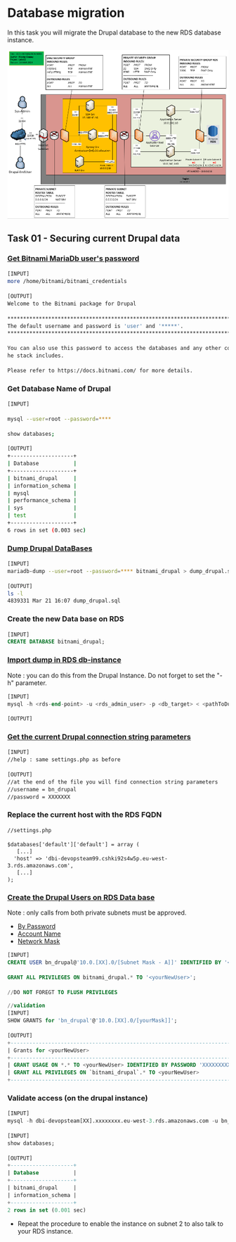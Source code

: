 # Database migration

In this task you will migrate the Drupal database to the new RDS database instance.

![Schema](./img/CLD_AWS_INFA.PNG)

## Task 01 - Securing current Drupal data

### [Get Bitnami MariaDb user's password](https://docs.bitnami.com/aws/faq/get-started/find-credentials/)

```bash
[INPUT]
more /home/bitnami/bitnami_credentials

[OUTPUT]
Welcome to the Bitnami package for Drupal

******************************************************************************
The default username and password is 'user' and '*****'.
******************************************************************************

You can also use this password to access the databases and any other component t
he stack includes.

Please refer to https://docs.bitnami.com/ for more details.
```

### Get Database Name of Drupal

```bash
[INPUT]

mysql --user=root --password=****

show databases;

[OUTPUT]
+--------------------+
| Database           |
+--------------------+
| bitnami_drupal     |
| information_schema |
| mysql              |
| performance_schema |
| sys                |
| test               |
+--------------------+
6 rows in set (0.003 sec)
```

### [Dump Drupal DataBases](https://mariadb.com/kb/en/mariadb-dump/)

```bash
[INPUT]
mariadb-dump --user=root --password=**** bitnami_drupal > dump_drupal.sql

[OUTPUT]
ls -l
4839331 Mar 21 16:07 dump_drupal.sql
```

### Create the new Data base on RDS

```sql
[INPUT]
CREATE DATABASE bitnami_drupal;
```

### [Import dump in RDS db-instance](https://mariadb.com/kb/en/restoring-data-from-dump-files/)

Note : you can do this from the Drupal Instance. Do not forget to set the "-h" parameter.

```sql
[INPUT]
mysql -h <rds-end-point> -u <rds_admin_user> -p <db_target> < <pathToDumpFileToImport>.sql

[OUTPUT]
```

### [Get the current Drupal connection string parameters](https://www.drupal.org/docs/8/api/database-api/database-configuration)

```bash
[INPUT]
//help : same settings.php as before

[OUTPUT]
//at the end of the file you will find connection string parameters
//username = bn_drupal
//password = XXXXXXX
```

### Replace the current host with the RDS FQDN

```
//settings.php

$databases['default']['default'] = array (
   [...] 
  'host' => 'dbi-devopsteam99.cshki92s4w5p.eu-west-3.rds.amazonaws.com',
   [...] 
);
```

### [Create the Drupal Users on RDS Data base](https://mariadb.com/kb/en/create-user/)

Note : only calls from both private subnets must be approved.
* [By Password](https://mariadb.com/kb/en/create-user/#identified-by-password)
* [Account Name](https://mariadb.com/kb/en/create-user/#account-names)
* [Network Mask](https://cric.grenoble.cnrs.fr/Administrateurs/Outils/CalculMasque/)

```sql
[INPUT]
CREATE USER bn_drupal@'10.0.[XX].0/[Subnet Mask - A]]' IDENTIFIED BY '<Drupal password>';

GRANT ALL PRIVILEGES ON bitnami_drupal.* TO '<yourNewUser>';

//DO NOT FOREGT TO FLUSH PRIVILEGES
```

```sql
//validation
[INPUT]
SHOW GRANTS for 'bn_drupal'@'10.0.[XX].0/[yourMask]]';

[OUTPUT]
+----------------------------------------------------------------------------------------------------------------------------------+
| Grants for <yourNewUser>                                                                                                         |
+----------------------------------------------------------------------------------------------------------------------------------+
| GRANT USAGE ON *.* TO <yourNewUser> IDENTIFIED BY PASSWORD 'XXXXXXXXXXXXXXXXXXXXXXXXXXXXXXXXXXXXXXXXX'                           |
| GRANT ALL PRIVILEGES ON `bitnami_drupal`.* TO <yourNewUser>                                                                      |
+----------------------------------------------------------------------------------------------------------------------------------+
```

### Validate access (on the drupal instance)

```sql
[INPUT]
mysql -h dbi-devopsteam[XX].xxxxxxxx.eu-west-3.rds.amazonaws.com -u bn_drupal -p

[INPUT]
show databases;

[OUTPUT]
+--------------------+
| Database           |
+--------------------+
| bitnami_drupal     |
| information_schema |
+--------------------+
2 rows in set (0.001 sec)
```

* Repeat the procedure to enable the instance on subnet 2 to also talk to your RDS instance.
